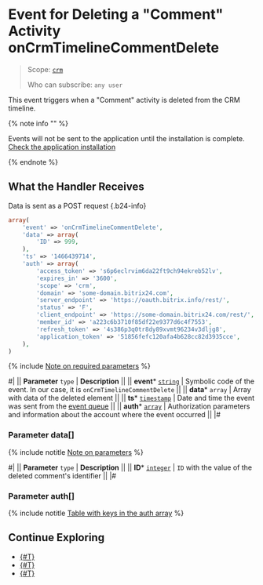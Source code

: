 # Event for Deleting a "Comment" Activity onCrmTimelineCommentDelete

> Scope: [`crm`](../../../../scopes/permissions.md)
>
> Who can subscribe: `any user`

This event triggers when a "Comment" activity is deleted from the CRM timeline.

{% note info "" %}

Events will not be sent to the application until the installation is complete. [Check the application installation](../../../../../settings/app-installation/installation-finish.md)

{% endnote %}

## What the Handler Receives

Data is sent as a POST request {.b24-info}

```php
array(
    'event' => 'onCrmTimelineCommentDelete',
    'data' => array(
        'ID' => 999,
    ),
    'ts' => '1466439714',
    'auth' => array(
        'access_token' => 's6p6eclrvim6da22ft9ch94ekreb52lv',
        'expires_in' => '3600',
        'scope' => 'crm',
        'domain' => 'some-domain.bitrix24.com',
        'server_endpoint' => 'https://oauth.bitrix.info/rest/',
        'status' => 'F',
        'client_endpoint' => 'https://some-domain.bitrix24.com/rest/',
        'member_id' => 'a223c6b3710f85df22e9377d6c4f7553',
        'refresh_token' => '4s386p3q0tr8dy89xvmt96234v3dljg8',
        'application_token' => '51856fefc120afa4b628cc82d3935cce',
    ),
)
```

{% include [Note on required parameters](../../../../../_includes/required.md) %}

#|
|| **Parameter**
`type` | **Description** ||
|| **event*** 
[`string`](../../../data-types.md) | Symbolic code of the event. In our case, it is `onCrmTimelineCommentDelete` ||
|| **data*** 
`array` | Array with data of the deleted element ||
|| **ts*** 
[`timestamp`](../../../data-types.md) | Date and time the event was sent from the [event queue](../../../../events/index.md) ||
|| **auth*** 
[`array`](../../../data-types.md) | Authorization parameters and information about the account where the event occurred ||
|#

### Parameter data[]

{% include notitle [Note on parameters](../../../../../_includes/required.md) %}

#|
|| **Parameter**
`type` | **Description** ||
|| **ID*** 
[`integer`](../../../data-types.md) | `ID` with the value of the deleted comment's identifier ||
|#

### Parameter auth[]

{% include notitle [Table with keys in the auth array](../../../../../_includes/auth-params-in-events.md) %}

## Continue Exploring

- [{#T}](./index.md)
- [{#T}](./on-Crm-Timeline-Comment-Add.md)
- [{#T}](./on-Crm-Timeline-Comment-Update.md)